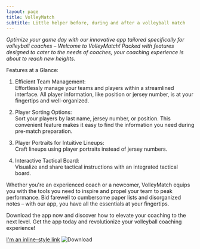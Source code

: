 ```yaml
---
layout: page
title: VolleyMatch
subtitle: Little helper before, during and after a volleyball match
---
```



*Optimize your game day with our innovative app tailored specifically for volleyball coaches – Welcome to VolleyMatch! Packed with features designed to cater to the needs of coaches, your coaching experience is about to reach new heights.*


Features at a Glance:

1. Efficient Team Management:  
Effortlessly manage your teams and players within a streamlined interface. All player information, like position or jersey number, is at your fingertips and well-organized.

2. Player Sorting Options:  
Sort your players by last name, jersey number, or position. This convenient feature makes it easy to find the information you need during pre-match preparation.

3. Player Portraits for Intuitive Lineups:  
Craft lineups using player portraits instead of jersey numbers. 

4. Interactive Tactical Board:  
Visualize and share tactical instructions with an integrated tactical board.

Whether you're an experienced coach or a newcomer, VolleyMatch equips you with the tools you need to inspire and propel your team to peak performance. Bid farewell to cumbersome paper lists and disorganized notes – with our app, you have all the essentials at your fingertips.

Download the app now and discover how to elevate your coaching to the next level. Get the app today and revolutionize your volleyball coaching experience!

[I'm an inline-style link]((https://apps.apple.com/de/app/volleymatch/id6455731542)https://apps.apple.com/de/app/volleymatch/id6455731542)
![Download](../assets/img/AppStoreIcon.svg)

